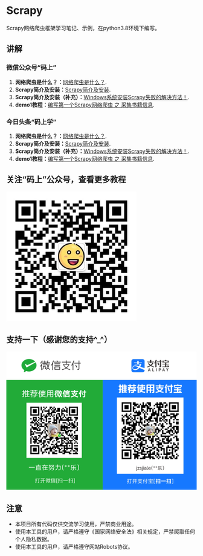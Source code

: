 # Scrapy
Scrapy网络爬虫框架学习笔记、示例，在python3.8环境下编写。



## 讲解

### 微信公众号“码上”
1. **网络爬虫是什么？：**[网络爬虫是什么？](https://mp.weixin.qq.com/s/NCVU677bwSSDTZo-_JFZkg).
2. **Scrapy简介及安装：**[Scrapy简介及安装](https://mp.weixin.qq.com/s/HTog5FclgVP8fqZhGdZg3Q).
3. **Scrapy简介及安装（补充）：**[Windows系统安装Scrapy失败的解决方法！](https://mp.weixin.qq.com/s/5vJ2o0ihTZBxqy3cHZ9ocg).
4. **demo1教程：**[编写第一个Scrapy网络爬虫 之 采集书籍信息](https://mp.weixin.qq.com/s/ibkjbFk1Xi7AKvhr9tg6Qg).


### 今日头条“码上学”
1. **网络爬虫是什么？：**[网络爬虫是什么？](https://www.toutiao.com/i6905303966012211725/).
2. **Scrapy简介及安装：**[Scrapy简介及安装](https://www.toutiao.com/i6905304485355323915/).
3. **Scrapy简介及安装（补充）：**[Windows系统安装Scrapy失败的解决方法！](https://www.toutiao.com/i6905316330849747460/).
4. **demo1教程：**[编写第一个Scrapy网络爬虫 之 采集书籍信息](https://www.toutiao.com/i6905315675930345996/).



## 关注“码上”公众号，查看更多教程
![关注“码上”公众号，查看更多教程](images/mashang.jpg)


## 支持一下（感谢您的支持^_^）
![感谢您的支持^_^](images/pay.png)


## 注意
+ 本项目所有代码仅供交流学习使用，严禁商业用途。
+ 使用本工具的用户，请严格遵守《国家网络安全法》相关规定，严禁爬取任何个人隐私数据。
+ 使用本工具的用户，请严格遵守网站Robots协议。


